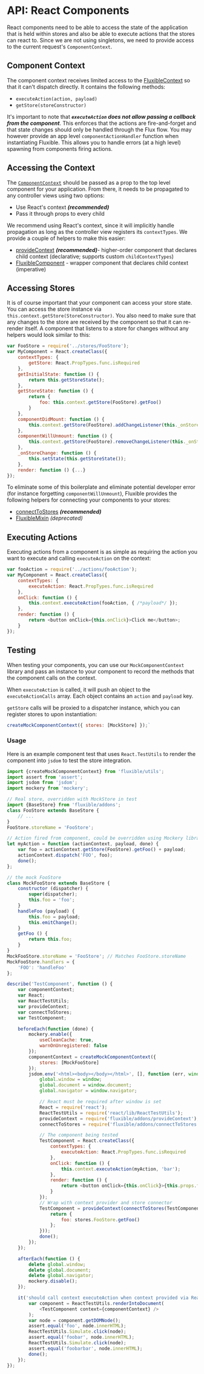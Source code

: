 # API: React Components

React components need to be able to access the state of the application that is held within stores and also be able to execute actions that the stores can react to. Since we are not using singletons, we need to provide access to the current request's `ComponentContext`.

## Component Context

The component context receives limited access to the [FluxibleContext](FluxibleContext.md) so that it can't dispatch directly. It contains the following methods:

 * `executeAction(action, payload)`
 * `getStore(storeConstructor)`

It's important to note that ***`executeAction` does not allow passing a callback from the component***. This enforces that the actions are fire-and-forget and that state changes should only be handled through the Flux flow. You may however provide an app level `componentActionHandler` function when instantiating Fluxible. This allows you to handle errors (at a high level) spawning from components firing actions.

## Accessing the Context

The [`ComponentContext`](#component-context) should be passed as a prop to the top level component for your application. From there, it needs to be propagated to any controller views using two options:

 * Use React's context ***(recommended)***
 * Pass it through props to every child

We recommend using React's context, since it will implicitly handle propagation as long as the controller view registers its `contextTypes`. We provide a couple of helpers to make this easier:

 * [provideContext](https://github.com/yahoo/fluxible-addons-react/blob/master/docs/api/provideContext.md) ***(recommended)***- higher-order component that declares child context (declarative; supports custom `childContextTypes`)
 * [FluxibleComponent](https://github.com/yahoo/fluxible-addons-react/blob/master/docs/api/FluxibleComponent.md) - wrapper component that declares child context (imperative)

## Accessing Stores

It is of course important that your component can access your store state. You can access the store instance via `this.context.getStore(StoreConstructor)`. You also need to make sure that any changes to the store are received by the component so that it can re-render itself. A component that listens to a store for changes without any helpers would look similar to this:

```js
var FooStore = require('../stores/FooStore');
var MyComponent = React.createClass({
    contextTypes: {
        getStore: React.PropTypes.func.isRequired
    },
    getInitialState: function () {
        return this.getStoreState();
    },
    getStoreState: function () {
        return {
            foo: this.context.getStore(FooStore).getFoo()
        }
    },
    componentDidMount: function () {
        this.context.getStore(FooStore).addChangeListener(this._onStoreChange);
    },
    componentWillUnmount: function () {
        this.context.getStore(FooStore).removeChangeListener(this._onStoreChange);
    },
    _onStoreChange: function () {
        this.setState(this.getStoreState());
    },
    render: function () {...}
});
```

To eliminate some of this boilerplate and eliminate potential developer error (for instance forgetting `componentWillUnmount`), Fluxible provides the following helpers for connecting your components to your stores:

 * [connectToStores](https://github.com/yahoo/fluxible-addons-react/blob/master/docs/api/connectToStores.md) ***(recommended)***
 * [FluxibleMixin](https://github.com/yahoo/fluxible-addons-react/blob/master/docs/api/FluxibleMixin.md) *(deprecated)*

## Executing Actions

Executing actions from a component is as simple as requiring the action you want to execute and calling `executeAction` on the context:

```js
var fooAction = require('../actions/fooAction');
var MyComponent = React.createClass({
    contextTypes: {
        executeAction: React.PropTypes.func.isRequired
    },
    onClick: function () {
        this.context.executeAction(fooAction, { /*payload*/ });
    },
    render: function () {
        return <button onClick={this.onClick}>Click me</button>;
    }
});
```

## Testing

When testing your components, you can use our `MockComponentContext` library and pass an instance to your component to record the methods that the component calls on the context.

When `executeAction` is called, it will push an object to the `executeActionCalls` array. Each object contains an `action` and `payload` key.

`getStore` calls will be proxied to a dispatcher instance, which you can register stores to upon instantiation:

```js
createMockComponentContext({ stores: [MockStore] });`
```

### Usage

Here is an example component test that uses `React.TestUtils` to render the component into `jsdom` to test the store integration.

```js
import {createMockComponentContext} from 'fluxible/utils';
import assert from 'assert';
import jsdom from 'jsdom';
import mockery from 'mockery';

// Real store, overridden with MockStore in test
import {BaseStore} from 'fluxible/addons';
class FooStore extends BaseStore {
    // ...
}
FooStore.storeName = 'FooStore';

// Action fired from component, could be overridden using Mockery library
let myAction = function (actionContext, payload, done) {
    var foo = actionContext.getStore(FooStore).getFoo() + payload;
    actionContext.dispatch('FOO', foo);
    done();
};

// the mock FooStore
class MockFooStore extends BaseStore {
    constructor (dispatcher) {
        super(dispatcher);
        this.foo = 'foo';
    }
    handleFoo (payload) {
        this.foo = payload;
        this.emitChange();
    }
    getFoo () {
        return this.foo;
    }
}
MockFooStore.storeName = 'FooStore'; // Matches FooStore.storeName
MockFooStore.handlers = {
    'FOO': 'handleFoo'
};

describe('TestComponent', function () {
    var componentContext;
    var React;
    var ReactTestUtils;
    var provideContext;
    var connectToStores;
    var TestComponent;

    beforeEach(function (done) {
        mockery.enable({
            useCleanCache: true,
            warnOnUnregistered: false
        });
        componentContext = createMockComponentContext({
            stores: [MockFooStore]
        });
        jsdom.env('<html><body></body></html>', [], function (err, window) {
            global.window = window;
            global.document = window.document;
            global.navigator = window.navigator;

            // React must be required after window is set
            React = require('react');
            ReactTestUtils = require('react/lib/ReactTestUtils');
            provideContext = require('fluxible/addons/provideContext');
            connectToStores = require('fluxible/addons/connectToStores');

            // The component being tested
            TestComponent = React.createClass({
                contextTypes: {
                    executeAction: React.PropTypes.func.isRequired
                },
                onClick: function () {
                    this.context.executeAction(myAction, 'bar');
                },
                render: function () {
                    return <button onClick={this.onClick}>{this.props.foo}</button>;
                }
            });
            // Wrap with context provider and store connector
            TestComponent = provideContext(connectToStores(TestComponent, [FooStore], function (stores) {
                return {
                    foo: stores.FooStore.getFoo()
                };
            }));
            done();
        });
    });

    afterEach(function () {
        delete global.window;
        delete global.document;
        delete global.navigator;
        mockery.disable();
    });

    it('should call context executeAction when context provided via React context', function (done) {
        var component = ReactTestUtils.renderIntoDocument(
            <TestComponent context={componentContext} />
        );
        var node = component.getDOMNode();
        assert.equal('foo', node.innerHTML);
        ReactTestUtils.Simulate.click(node);
        assert.equal('foobar', node.innerHTML);
        ReactTestUtils.Simulate.click(node);
        assert.equal('foobarbar', node.innerHTML);
        done();
    });
});
```
